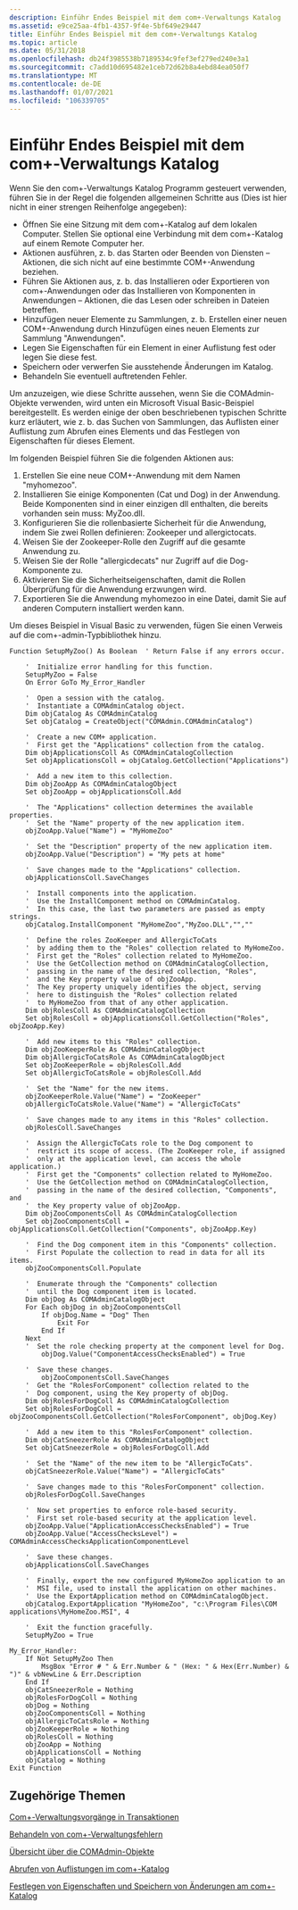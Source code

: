 ```yaml
---
description: Einführ Endes Beispiel mit dem com+-Verwaltungs Katalog
ms.assetid: e9ce25aa-4fb1-4357-9f4e-5bf649e29447
title: Einführ Endes Beispiel mit dem com+-Verwaltungs Katalog
ms.topic: article
ms.date: 05/31/2018
ms.openlocfilehash: db24f3985538b7189534c9fef3ef279ed240e3a1
ms.sourcegitcommit: c7add10d695482e1ceb72d62b8a4ebd84ea050f7
ms.translationtype: MT
ms.contentlocale: de-DE
ms.lasthandoff: 01/07/2021
ms.locfileid: "106339705"
---
```

# <a name="introductory-example-using-the-com-administration-catalog"></a>Einführ Endes Beispiel mit dem com+-Verwaltungs Katalog

Wenn Sie den com+-Verwaltungs Katalog Programm gesteuert verwenden, führen Sie in der Regel die folgenden allgemeinen Schritte aus (Dies ist hier nicht in einer strengen Reihenfolge angegeben):

-   Öffnen Sie eine Sitzung mit dem com+-Katalog auf dem lokalen Computer. Stellen Sie optional eine Verbindung mit dem com+-Katalog auf einem Remote Computer her.
-   Aktionen ausführen, z. b. das Starten oder Beenden von Diensten – Aktionen, die sich nicht auf eine bestimmte COM+-Anwendung beziehen.
-   Führen Sie Aktionen aus, z. b. das Installieren oder Exportieren von com+-Anwendungen oder das Installieren von Komponenten in Anwendungen – Aktionen, die das Lesen oder schreiben in Dateien betreffen.
-   Hinzufügen neuer Elemente zu Sammlungen, z. b. Erstellen einer neuen COM+-Anwendung durch Hinzufügen eines neuen Elements zur Sammlung "Anwendungen".
-   Legen Sie Eigenschaften für ein Element in einer Auflistung fest oder legen Sie diese fest.
-   Speichern oder verwerfen Sie ausstehende Änderungen im Katalog.
-   Behandeln Sie eventuell auftretenden Fehler.

Um anzuzeigen, wie diese Schritte aussehen, wenn Sie die COMAdmin-Objekte verwenden, wird unten ein Microsoft Visual Basic-Beispiel bereitgestellt. Es werden einige der oben beschriebenen typischen Schritte kurz erläutert, wie z. b. das Suchen von Sammlungen, das Auflisten einer Auflistung zum Abrufen eines Elements und das Festlegen von Eigenschaften für dieses Element.

Im folgenden Beispiel führen Sie die folgenden Aktionen aus:

1.  Erstellen Sie eine neue COM+-Anwendung mit dem Namen "myhomezoo".
2.  Installieren Sie einige Komponenten (Cat und Dog) in der Anwendung. Beide Komponenten sind in einer einzigen dll enthalten, die bereits vorhanden sein muss: MyZoo.dll.
3.  Konfigurieren Sie die rollenbasierte Sicherheit für die Anwendung, indem Sie zwei Rollen definieren: Zookeeper und allergictocats.
4.  Weisen Sie der Zookeeper-Rolle den Zugriff auf die gesamte Anwendung zu.
5.  Weisen Sie der Rolle "allergicdecats" nur Zugriff auf die Dog-Komponente zu.
6.  Aktivieren Sie die Sicherheitseigenschaften, damit die Rollen Überprüfung für die Anwendung erzwungen wird.
7.  Exportieren Sie die Anwendung myhomezoo in eine Datei, damit Sie auf anderen Computern installiert werden kann.

Um dieses Beispiel in Visual Basic zu verwenden, fügen Sie einen Verweis auf die com+-admin-Typbibliothek hinzu.


```VB
Function SetupMyZoo() As Boolean  ' Return False if any errors occur.

    '  Initialize error handling for this function.
    SetupMyZoo = False 
    On Error GoTo My_Error_Handler

    '  Open a session with the catalog.
    '  Instantiate a COMAdminCatalog object. 
    Dim objCatalog As COMAdminCatalog
    Set objCatalog = CreateObject("COMAdmin.COMAdminCatalog")

    '  Create a new COM+ application.
    '  First get the "Applications" collection from the catalog.
    Dim objApplicationsColl As COMAdminCatalogCollection
    Set objApplicationsColl = objCatalog.GetCollection("Applications")

    '  Add a new item to this collection. 
    Dim objZooApp As COMAdminCatalogObject
    Set objZooApp = objApplicationsColl.Add

    '  The "Applications" collection determines the available properties.
    '  Set the "Name" property of the new application item. 
    objZooApp.Value("Name") = "MyHomeZoo"

    '  Set the "Description" property of the new application item. 
    objZooApp.Value("Description") = "My pets at home"

    '  Save changes made to the "Applications" collection. 
    objApplicationsColl.SaveChanges

    '  Install components into the application.
    '  Use the InstallComponent method on COMAdminCatalog. 
    '  In this case, the last two parameters are passed as empty strings.
    objCatalog.InstallComponent "MyHomeZoo","MyZoo.DLL","","" 

    '  Define the roles ZooKeeper and AllergicToCats 
    '  by adding them to the "Roles" collection related to MyHomeZoo. 
    '  First get the "Roles" collection related to MyHomeZoo.
    '  Use the GetCollection method on COMAdminCatalogCollection,
    '  passing in the name of the desired collection, "Roles", 
    '  and the Key property value of objZooApp.   
    '  The Key property uniquely identifies the object, serving
    '  here to distinguish the "Roles" collection related 
    '  to MyHomeZoo from that of any other application. 
    Dim objRolesColl As COMAdminCatalogCollection
    Set objRolesColl = objApplicationsColl.GetCollection("Roles", objZooApp.Key)

    '  Add new items to this "Roles" collection. 
    Dim objZooKeeperRole As COMAdminCatalogObject
    Dim objAllergicToCatsRole As COMAdminCatalogObject
    Set objZooKeeperRole = objRolesColl.Add
    Set objAllergicToCatsRole = objRolesColl.Add

    '  Set the "Name" for the new items.
    objZooKeeperRole.Value("Name") = "ZooKeeper" 
    objAllergicToCatsRole.Value("Name") = "AllergicToCats" 

    '  Save changes made to any items in this "Roles" collection. 
    objRolesColl.SaveChanges

    '  Assign the AllergicToCats role to the Dog component to 
    '  restrict its scope of access. (The ZooKeeper role, if assigned
    '  only at the application level, can access the whole application.)
    '  First get the "Components" collection related to MyHomeZoo.
    '  Use the GetCollection method on COMAdminCatalogCollection,
    '  passing in the name of the desired collection, "Components", and
    '  the Key property value of objZooApp. 
    Dim objZooComponentsColl As COMAdminCatalogCollection
    Set objZooComponentsColl = objApplicationsColl.GetCollection("Components", objZooApp.Key) 

    '  Find the Dog component item in this "Components" collection.
    '  First Populate the collection to read in data for all its items. 
    objZooComponentsColl.Populate

    '  Enumerate through the "Components" collection 
    '  until the Dog component item is located. 
    Dim objDog As COMAdminCatalogObject 
    For Each objDog in objZooComponentsColl
        If objDog.Name = "Dog" Then 
            Exit For
        End If
    Next 
    '  Set the role checking property at the component level for Dog.
        objDog.Value("ComponentAccessChecksEnabled") = True 

    '  Save these changes.
        objZooComponentsColl.SaveChanges
    '  Get the "RolesForComponent" collection related to the 
    '  Dog component, using the Key property of objDog. 
    Dim objRolesForDogColl As COMAdminCatalogCollection 
    Set objRolesForDogColl = objZooComponentsColl.GetCollection("RolesForComponent", objDog.Key) 

    '  Add a new item to this "RolesForComponent" collection. 
    Dim objCatSneezerRole As COMAdminCatalogObject
    Set objCatSneezerRole = objRolesForDogColl.Add

    '  Set the "Name" of the new item to be "AllergicToCats". 
    objCatSneezerRole.Value("Name") = "AllergicToCats" 

    '  Save changes made to this "RolesForComponent" collection. 
    objRolesForDogColl.SaveChanges

    '  Now set properties to enforce role-based security. 
    '  First set role-based security at the application level.
    objZooApp.Value("ApplicationAccessChecksEnabled") = True 
    objZooApp.Value("AccessChecksLevel") = COMAdminAccessChecksApplicationComponentLevel 

    '  Save these changes.
    objApplicationsColl.SaveChanges

    '  Finally, export the new configured MyHomeZoo application to an 
    '  MSI file, used to install the application on other machines.
    '  Use the ExportApplication method on COMAdminCatalogObject.
    objCatalog.ExportApplication "MyHomeZoo", "c:\Program Files\COM applications\MyHomeZoo.MSI", 4

    '  Exit the function gracefully.
    SetupMyZoo = True

My_Error_Handler:
    If Not SetupMyZoo Then
        MsgBox "Error # " & Err.Number & " (Hex: " & Hex(Err.Number) & ")" & vbNewLine & Err.Description
    End If
    objCatSneezerRole = Nothing
    objRolesForDogColl = Nothing
    objDog = Nothing
    objZooComponentsColl = Nothing
    objAllergicToCatsRole = Nothing
    objZooKeeperRole = Nothing
    objRolesColl = Nothing
    objZooApp = Nothing
    objApplicationsColl = Nothing
    objCatalog = Nothing
Exit Function
```



## <a name="related-topics"></a>Zugehörige Themen

<dl> <dt>

[Com+-Verwaltungsvorgänge in Transaktionen](com--administration-operations-within-transactions.md)
</dt> <dt>

[Behandeln von com+-Verwaltungsfehlern](handling-com--administration-errors.md)
</dt> <dt>

[Übersicht über die COMAdmin-Objekte](overview-of-the-comadmin-objects.md)
</dt> <dt>

[Abrufen von Auflistungen im com+-Katalog](retrieving-collections-on-the-com--catalog.md)
</dt> <dt>

[Festlegen von Eigenschaften und Speichern von Änderungen am com+-Katalog](setting-properties-and-saving-changes-to-the-com--catalog.md)
</dt> </dl>

 

 



